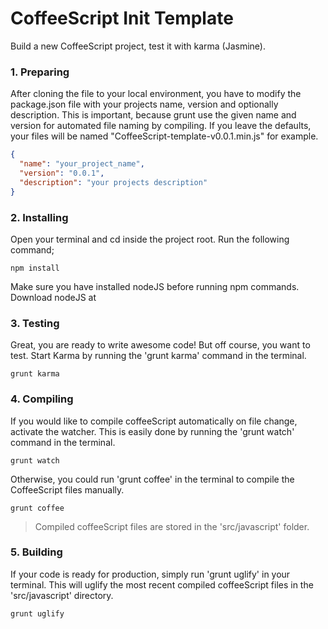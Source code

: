 # CoffeeScript Init Template
Build a new CoffeeScript project, test it with karma (Jasmine).

### 1. Preparing
After cloning the file to your local environment, you have to modify the package.json file with your projects name, version and optionally description. 
This is important, because grunt use the given name and version for automated file naming by compiling. If you leave the defaults, your files will be named "CoffeeScript-template-v0.0.1.min.js" for example.

```json
{
  "name": "your_project_name",
  "version": "0.0.1",
  "description": "your projects description"
}
```


### 2. Installing
Open your terminal and cd inside the project root. Run the following command;

```
npm install
```

Make sure you have installed nodeJS before running npm commands. Download nodeJS at

### 3. Testing
Great, you are ready to write awesome code! But off course, you want to test. Start Karma by running the 'grunt karma' command in the terminal.

```
grunt karma
```

### 4. Compiling
If you would like to compile coffeeScript automatically on file change, activate the watcher. This is easily done by running the 'grunt watch' command in the terminal.

```
grunt watch
```

Otherwise, you could run 'grunt coffee' in the terminal to compile the CoffeeScript files manually.

```
grunt coffee
```

> Compiled coffeeScript files are stored in the 'src/javascript' folder.

### 5. Building
If your code is ready for production, simply run 'grunt uglify' in your terminal. This will uglify the most recent compiled coffeeScript files in the 'src/javascript' directory.

```
grunt uglify
```